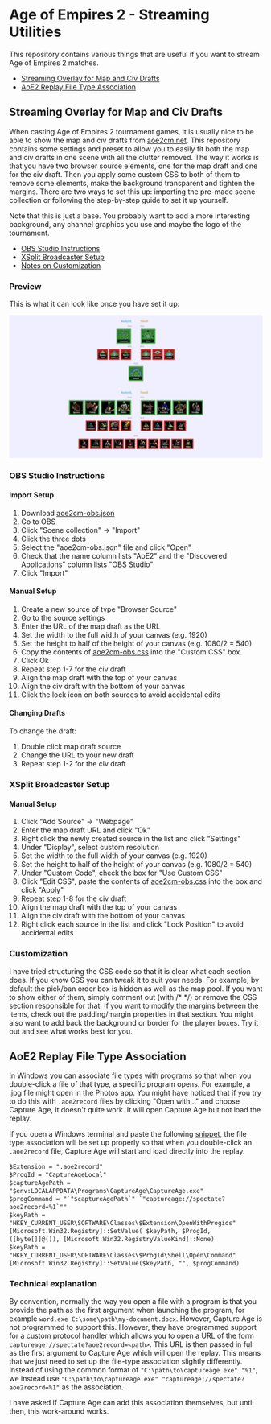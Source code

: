 # Age of Empires 2 - Streaming Utilities

This repository contains various things that are useful if you want to stream Age of Empires 2 matches.

- [Streaming Overlay for Map and Civ Drafts](#streaming-overlay-for-map-and-civ-drafts)
- [AoE2 Replay File Type Association](#aoe2-replay-file-type-association)

## Streaming Overlay for Map and Civ Drafts

When casting Age of Empires 2 tournament games, it is usually nice to be able to show the map and civ drafts from [aoe2cm.net](https://aoe2cm.net).
This repository contains some settings and preset to allow you to easily fit both the map and civ drafts in one scene with all the clutter removed.
The way it works is that you have two browser source elements, one for the map draft and one for the civ draft.
Then you apply some custom CSS to both of them to remove some elements, make the background transparent and tighten the margins.
There are two ways to set this up: importing the pre-made scene collection or following the step-by-step guide to set it up yourself.

Note that this is just a base. You probably want to add a more interesting background, any channel graphics you use and maybe the logo of the tournament.

- [OBS Studio Instructions](#obs-studio-instructions)
- [XSplit Broadcaster Setup](#xsplit-broadcaster-setup)
- [Notes on Customization](#customization)

### Preview

This is what it can look like once you have set it up:

![OBS AoE2 Draft preview](aoe2cm-obs.png)

### OBS Studio Instructions

#### Import Setup

1. Download [aoe2cm-obs.json](aoe2cm-obs.json)
2. Go to OBS
3. Click "Scene collection" -> "Import"
4. Click the three dots
5. Select the "aoe2cm-obs.json" file and click "Open"
6. Check that the name column lists "AoE2" and the "Discovered Applications" column lists "OBS Studio"
7. Click "Import"

#### Manual Setup

1. Create a new source of type "Browser Source"
2. Go to the source settings
3. Enter the URL of the map draft as the URL
4. Set the width to the full width of your canvas (e.g. 1920)
5. Set the height to half of the height of your canvas (e.g. 1080/2 = 540)
6. Copy the contents of [aoe2cm-obs.css](aoe2cm-obs.css) into the "Custom CSS" box.
7. Click Ok
8. Repeat step 1-7 for the civ draft
9. Align the map draft with the top of your canvas
10. Align the civ draft with the bottom of your canvas
11. Click the lock icon on both sources to avoid accidental edits

#### Changing Drafts

To change the draft:

1. Double click map draft source
2. Change the URL to your new draft
3. Repeat step 1-2 for the civ draft

### XSplit Broadcaster Setup

#### Manual Setup

1. Click "Add Source" -> "Webpage"
2. Enter the map draft URL and click "Ok"
3. Right click the newly created source in the list and click "Settings"
4. Under "Display", select custom resolution
5. Set the width to the full width of your canvas (e.g. 1920)
6. Set the height to half of the height of your canvas (e.g. 1080/2 = 540)
7. Under "Custom Code", check the box for "Use Custom CSS"
8. Click "Edit CSS", paste the contents of [aoe2cm-obs.css](aoe2cm-obs.css) into the box and click "Apply"
9. Repeat step 1-8 for the civ draft
10. Align the map draft with the top of your canvas
11. Align the civ draft with the bottom of your canvas
12. Right click each source in the list and click "Lock Position" to avoid accidental edits

### Customization

I have tried structuring the CSS code so that it is clear what each section does.
If you know CSS you can tweak it to suit your needs. For example, by default the pick/ban order box is hidden as well as the map pool.
If you want to show either of them, simply comment out (with /* */) or remove the CSS section responsible for that.
If you want to modify the margins between the items, check out the padding/margin properties in that section.
You might also want to add back the background or border for the player boxes. Try it out and see what works best for you.

## AoE2 Replay File Type Association

In Windows you can associate file types with programs so that when you double-click a file of that type, a specific program opens. For example, a .jpg file might open in the Photos app. You might have noticed that if you try to do this with `.aoe2record` files by clicking "Open with..." and choose Capture Age, it doesn't quite work. It will open Capture Age but not load the replay.

If you open a Windows terminal and paste the following [snippet](aoe2record-association.ps1), the file type association will be set up properly so that when you double-click an `.aoe2record` file, Capture Age will start and load directly into the replay.

```
$Extension = ".aoe2record"
$ProgId = "CaptureAgeLocal"
$captureAgePath = "$env:LOCALAPPDATA\Programs\CaptureAge\CaptureAge.exe"
$progCommand = "`"$captureAgePath`" `"captureage://spectate?aoe2record=%1`""
$keyPath = "HKEY_CURRENT_USER\SOFTWARE\Classes\$Extension\OpenWithProgids"
[Microsoft.Win32.Registry]::SetValue( $keyPath, $ProgId, ([byte[]]@()), [Microsoft.Win32.RegistryValueKind]::None)
$keyPath = "HKEY_CURRENT_USER\SOFTWARE\Classes\$ProgId\Shell\Open\Command"
[Microsoft.Win32.Registry]::SetValue($keyPath, "", $progCommand)
```

### Technical explanation

By convention, normally the way you open a file with a program is that you provide the path as the first argument when launching the program, for example `word.exe C:\some\path\my-document.docx`. However, Capture Age is not programmed to support this. However, they have programmed support for a custom protocol handler which allows you to open a URL of the form `captureage://spectate?aoe2record=<path>`. This URL is then passed in full as the first argument to Capture Age which will open the replay. This means that we just need to set up the file-type association slightly differently. Instead of using the common format of `"C:\path\to\captureage.exe" "%1"`, we instead use `"C:\path\to\captureage.exe" "captureage://spectate?aoe2record=%1"` as the association.

I have asked if Capture Age can add this association themselves, but until then, this work-around works.
